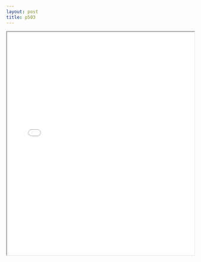 ```yaml
---
layout: post
title: p503
---
```


<div class="pdf-container">
<iframe src="/ea/assets/pdfs/pub.n.ins/p503.pdf" height="600" width="100%" allowFullScreen="true"></iframe>
</div>

